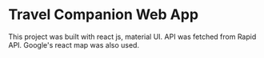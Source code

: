 # Travel Companion Web App

This project was built with react js, material UI. API was fetched from Rapid API. Google's react map was also used.
